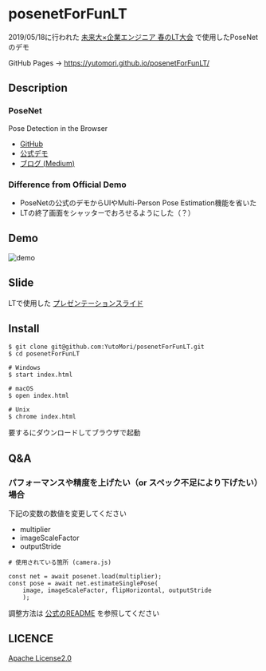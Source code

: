 # posenetForFunLT
2019/05/18に行われた [未来大×企業エンジニア 春のLT大会](https://fun.connpass.com/event/127784/) で使用したPoseNetのデモ


GitHub Pages → https://yutomori.github.io/posenetForFunLT/

## Description
### PoseNet
Pose Detection in the Browser
* [GitHub](https://github.com/tensorflow/tfjs-models/tree/master/posenet)
* [公式デモ](https://storage.googleapis.com/tfjs-models/demos/posenet/camera.html)
* [ブログ (Medium)](https://medium.com/tensorflow/real-time-human-pose-estimation-in-the-browser-with-tensorflow-js-7dd0bc881cd5)

### Difference from Official Demo
* PoseNetの公式のデモからUIやMulti-Person Pose Estimation機能を省いた
* LTの終了画面をシャッターでおろせるようにした（？）

## Demo
![demo](https://github.com/YutoMori/posenetForFunLT/blob/master/posenetDemo.gif)

## Slide
LTで使用した [プレゼンテーションスライド](https://www.slideshare.net/YutoMori2/pc-posenet)

## Install

```
$ git clone git@github.com:YutoMori/posenetForFunLT.git
$ cd posenetForFunLT

# Windows
$ start index.html

# macOS
$ open index.html

# Unix
$ chrome index.html
```

要するにダウンロードしてブラウザで起動

## Q&A
### パフォーマンスや精度を上げたい（or スペック不足により下げたい）場合


下記の変数の数値を変更してください
- multiplier
- imageScaleFactor
- outputStride

```
# 使用されている箇所 (camera.js)

const net = await posenet.load(multiplier);
const pose = await net.estimateSinglePose(
    image, imageScaleFactor, flipHorizontal, outputStride
    );
```



調整方法は [公式のREADME](https://github.com/tensorflow/tfjs-models/tree/master/posenet) を参照してください

## LICENCE
[Apache License2.0](https://github.com/YutoMori/posenetForFunLT/blob/master/LICENSE)

